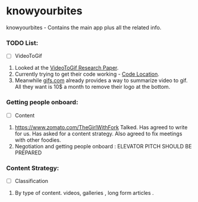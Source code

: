 # knowyourbites
knowyourbites - Contains the main app plus all the related info.

### TODO List:
- [ ] VideoToGif
1. Looked at the [VideoToGif Research Paper](https://people.ee.ethz.ch/~gyglim/video2gif/cvpr16.php).
2. Currently trying to get their code working - [Code Location](https://github.com/gyglim/video2gif_code).
3. Meanwhile [gifs.com](https://gifs.com/auto-video?yid=6uIK3o32hig) already provides a way to summarize video to gif. All they want is 10$ a month to remove their logo at the bottom.


### Getting people onboard:
- [ ] Content
1. https://www.zomato.com/TheGirlWithFork   Talked. Has agreed to write for us. Has asked for a content strategy.
Also agreed to fix meetings with other foodies.
2. Negotiation and getting people onboard :
ELEVATOR PITCH SHOULD BE PREPARED

### Content Strategy:
- [ ] Classification
1. By type of content. videos, galleries , long form articles . 
